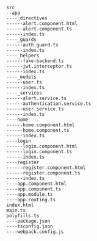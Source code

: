     src
    --app
    ----_directives
    ------alert.component.html
    ------alert.component.ts
    ------index.ts
    ----_guards
    ------auth.guard.ts
    ------index.ts
    ----_helpers
    ------fake-backend.ts
    ------jwt.interceptor.ts
    ------index.ts
    ----_models
    ------user.ts
    ------index.ts
    ----_services
    ------alert.service.ts
    ------authentication.service.ts
    ------user.service.ts
    ------index.ts
    ----home
    ------home.component.html
    ------home.component.ts
    ------index.ts
    ----login
    ------login.component.html
    ------login.component.ts
    ------index.ts
    ----register
    ------register.component.html
    ------register.component.ts
    ------index.ts
    ----app.component.html
    ----app.component.ts
    ----app.module.ts
    ----app.routing.ts
    index.html
    main.ts
    polyfills.ts
    ----package.json
    ----tsconfig.json
    ----webpack.config.js

